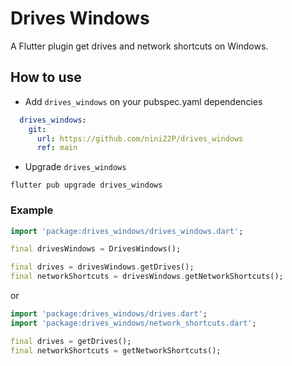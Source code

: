 # Drives Windows

A Flutter plugin get drives and network shortcuts on Windows.

## How to use

* Add `drives_windows` on your pubspec.yaml dependencies

```yaml
  drives_windows:
    git:
      url: https://github.com/nini22P/drives_windows
      ref: main
```

* Upgrade `drives_windows`

```shell
flutter pub upgrade drives_windows
```

### Example

```dart
import 'package:drives_windows/drives_windows.dart';

final drivesWindows = DrivesWindows();

final drives = drivesWindows.getDrives();
final networkShortcuts = drivesWindows.getNetworkShortcuts();

```

or

```dart
import 'package:drives_windows/drives.dart';
import 'package:drives_windows/network_shortcuts.dart';

final drives = getDrives();
final networkShortcuts = getNetworkShortcuts();
```
